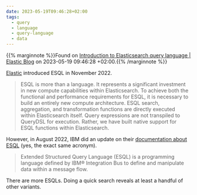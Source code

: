 ```yaml
---
date: 2023-05-19T09:46:28+02:00
tags:
  - query
  - language
  - query-language
  - data
---
```

{{% marginnote %}}Found on [Introduction to Elasticsearch query language | Elastic Blog](https://www.elastic.co/blog/introduction-to-esql-new-query-language-flexible-iterative-analytics) on 2023-05-19 09:46:28 +02:00.{{% /marginnote %}}

[Elastic](https://www.elastic.co/) introduced ESQL in November 2022.

> ESQL is more than a language. It represents a significant investment in new compute capabilities within Elasticsearch. To achieve both the functional and performance requirements for ESQL, it is necessary to build an entirely new compute architecture. ESQL search, aggregation, and transformation functions are directly executed within Elasticsearch itself. Query expressions are not transpiled to QueryDSL for execution. Rather, we have built native support for ESQL functions within Elasticsearch.

However, in August 2022, IBM did an update on their [documentation about ESQL](https://www.ibm.com/docs/en/integration-bus/10.0?topic=esql-overview) (yes, the exact same acronym).

> Extended Structured Query Language (ESQL) is a programming language defined by IBM® Integration Bus to define and manipulate data within a message flow.

There are more ESQLs. Doing a quick search reveals at least a handful of other variants.


